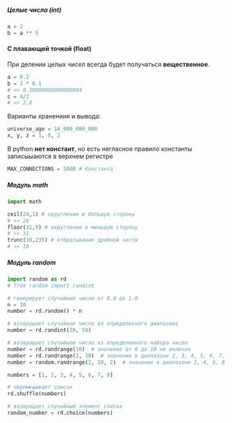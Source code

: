 ##### Целые числа (int)
```python
a = 2 
b = a ** 5
```
#### С плавающей точкой (float)

При делении целых чисел всегда будет получаться **вещественное**.
```python
a = 0.2
b = 3 * 0.1 
# >> 0.30000000000000004 
c = 4/2 
# >> 2.0
```
Варианты хранениия и вывода:
```python
universe_age = 14_000_000_000
x, y, z = 1, 0, 2
```
В python **нет констант**, но есть негласное правило константы записыыаются в верхнем регистре
```python
MAX_CONNECTIONS = 5000 # Константа`
```
##### Модуль math
```python
import math

ceil(24,1) # округление в большую сторону
# >> 26
floor(31,9) # округление в меньшую сторону
# >> 31
trunc(10,235) # отбрасывание дробной части
# >> 10
```
##### Модуль random
```python
import random as rd
# from random import randint

# генерирует случайное число от 0.0 до 1.0
n = 10
number = rd.random() * n

# возвращает случайное число из определенного диапазона
number = rd.randint(20, 50)

# возвращает случайное число из определенного набора чисел
number = rd.randrange(10)  # значение от 0 до 10 не включая
number = rd.randrange(2, 10)  # значение в диапазоне 2, 3, 4, 5, 6, 7, 8, 9
number = random.randrange(2, 10, 2)  # значение в диапазоне 2, 4, 6, 8

numbers = [1, 2, 3, 4, 5, 6, 7, 8]

# перемешивает список
rd.shuffle(numbers)

# возвращает случайный элемент списка
random_number = rd.choice(numbers)
```